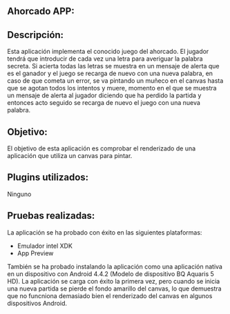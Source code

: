 Ahorcado APP:
-------------

Descripción:
------------
Esta aplicación implementa el conocido juego del ahorcado. El jugador tendrá que introducir de cada vez  una letra para averiguar la palabra secreta. Si acierta todas las letras se muestra en un mensaje de alerta que es el ganador y el juego se recarga de nuevo con una nueva palabra, en caso de que cometa un error, se va pintando un muñeco en el canvas hasta que se agotan todos los intentos y muere, momento en el que se muestra un mensaje de alerta al jugador diciendo que ha perdido la partida y entonces acto seguido se recarga de nuevo el juego con una nueva palabra.

Objetivo:
---------
El objetivo de esta aplicación es comprobar el renderizado de una aplicación que utiliza un canvas para pintar.

Plugins utilizados:
-------------------
Ninguno

Pruebas realizadas:
-------------------
La aplicación se ha probado con éxito en las siguientes plataformas:
- Emulador intel XDK
- App Preview

También se ha  probado instalando la aplicación como una aplicación nativa en un dispositivo con Android 4.4.2 (Modelo de dispositivo BQ Aquaris 5 HD). La aplicación se carga con éxito la primera vez, pero cuando se inicia una nueva partida se pierde el fondo amarillo del canvas, lo que demuestra que no funcniona demasiado bien el renderizado del canvas en algunos dispositivos Android.